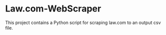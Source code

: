# Law.com-WebScraper
This project contains a Python script for scraping law.com to an output csv file.
